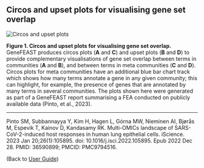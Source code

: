 ## Circos and upset plots for visualising gene set overlap

![Circos and upset plots](https://avigailtaylor.github.io/GeneFEAST/circos_and_upset.png)

**Figure 1. Circos and upset plots for visualising gene set overlap.** GeneFEAST produces circos plots (**A** and **C**) and upset plots (**B** and **D**) to provide complementary visualisations of gene set overlap between terms in communities (**A** and **B**), and between terms in meta communities (**C** and **D**). Circos plots for meta communities have an additional blue bar chart track which shows how many terms annotate a gene in any given community; this can highlight, for example, the presence of genes that are annotated by many terms in several communities. The plots shown here were generated as part of a GeneFEAST report summarising a FEA conducted on publicly available data (Pinto, et al., 2023).

***

Pinto SM, Subbannayya Y, Kim H, Hagen L, Górna MW, Nieminen AI, Bjørås M, Espevik T, Kainov D, Kandasamy RK. Multi-OMICs landscape of SARS-CoV-2-induced host responses in human lung epithelial cells. iScience. 2023 Jan 20;26(1):105895. doi: 10.1016/j.isci.2022.105895. Epub 2022 Dec 28. PMID: 36590899; PMCID: PMC9794516.

(Back to [User Guide](user_guide.md))
